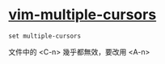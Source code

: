 # [vim-multiple-cursors](https://github.com/terryma/vim-multiple-cursors/blob/master/doc/multiple_cursors.txt)

```vim
set multiple-cursors
```


文件中的 \<C-n> 幾乎都無效，要改用 \<A-n>